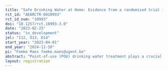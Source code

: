 ```yaml
---
title: "Safe Drinking Water at Home: Evidence from a randomised trial in Uganda"
rct_id: "AEARCTR-0010993"
rct_id_num: "10993"
doi: "10.1257/rct.10993-3.0"
date: "2023-02-23"
status: "in_development"
jel: "I12, O13, D14"
start_year: "2023-04-01"
end_year: "2024-11-30"
pi: "Femke Maes femke.maes@ugent.be"
abstract: "Point-of-use (POU) drinking water treatment plays a crucial role in overcoming the health burden associated with waterborne diarrheal disease in low and middle-income regions. This study focuses on the  impacts of three POU water treatments, boiling on a rocket stove, ceramic filtration, and membrane filtration, in two districts of rural Western Uganda in the course of 18 months. On the one hand, we measure the effectiveness of the intervention on microbiological water quality and health. We compare the water treatment systems from a user perspective, on the other hand, including affordability, effective demand, labor burden and user acceptance.  A total of 600 households are involved in this randomized controlled trial. 450 households receive one of the three treatments and training on its adequate usage. 150 households are assigned to the control group. Data collection involves household surveys, health diaries and water sample analysis during a baseline and four follow-ups. "
layout: registration
---
```


